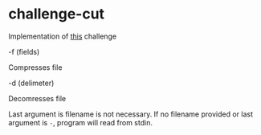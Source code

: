 # challenge-cut

Implementation of [this](https://codingchallenges.fyi/challenges/challenge-cut) challenge

-f (fields)

Compresses file

-d (delimeter)

Decomresses file

Last argument is filename is not necessary. If no filename provided or last argument is `-`, program will read from stdin.